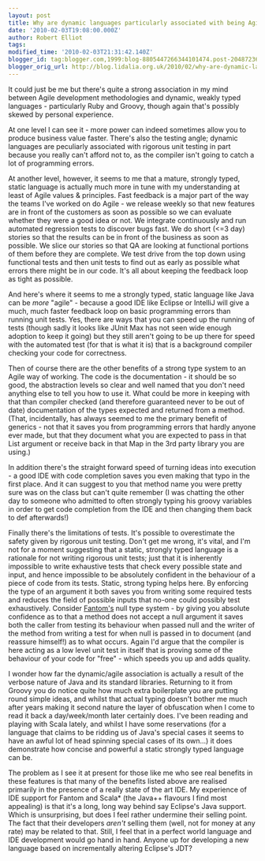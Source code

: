 ```yaml
---
layout: post
title: Why are dynamic languages particularly associated with being Agile?
date: '2010-02-03T19:08:00.000Z'
author: Robert Elliot
tags: 
modified_time: '2010-02-03T21:31:42.140Z'
blogger_id: tag:blogger.com,1999:blog-8805447266344101474.post-2048723666443699005
blogger_orig_url: http://blog.lidalia.org.uk/2010/02/why-are-dynamic-languages-particularly.html
---
```


It could just be me but there's quite a strong association in my mind between
Agile development methodologies and dynamic, weakly typed languages -
particularly Ruby and Groovy, though again that's possibly skewed by personal
experience.

At one level I can see it - more power can indeed sometimes allow you to produce
business value faster. There's also the testing angle; dynamic languages are
peculiarly associated with rigorous unit testing in part because you really
can't afford not to, as the compiler isn't going to catch a lot of programming
errors.

At another level, however, it seems to me that a mature, strongly typed, static
language is actually much more in tune with my understanding at least of Agile
values &amp; principles. Fast feedback is a major part of the way the teams
I've worked on do Agile - we release weekly so that new features are in front of
the customers as soon as possible so we can evaluate whether they were a good
idea or not. We integrate continuously and run automated regression tests to
discover bugs fast. We do short (<=3 day) stories so that the results can be in
front of the business as soon as possible. We slice our stories so that QA are
looking at functional portions of them before they are complete. We test drive
from the top down using functional tests and then unit tests to find out as
early as possible what errors there might be in our code. It's all about keeping
the feedback loop as tight as possible.

And here's where it seems to me a strongly typed, static language like Java can
be _more_ "agile" - because a good IDE like Eclipse or IntelliJ will give a
much, much faster feedback loop on basic programming errors than running unit
tests. Yes, there are ways that you can speed up the running of tests (though
sadly it looks like JUnit Max has not seen wide enough adoption to keep it
going) but they still aren't going to be up there for speed with the automated
test (for that is what it is) that is a background compiler checking your code
for correctness.

Then of course there are the other benefits of a strong type system to an Agile
way of working. The code is the documentation - it should be so good, the
abstraction levels so clear and well named that you don't need anything else to
tell you how to use it. What could be more in keeping with that than compiler
checked (and therefore guaranteed never to be out of date) documentation of the
types expected and returned from a method. (That, incidentally, has always 
seemed to me the primary benefit of generics - not that it saves you from
programming errors that hardly anyone ever made, but that they document what you
are expected to pass in that List argument or receive back in that Map in the
3rd party library you are using.)

In addition there's the straight forward speed of turning ideas into execution -
a good IDE with code completion saves you even making that typo in the first
place. And it can suggest to you that method name you were pretty sure was on
the class but can't quite remember (I was chatting the other day to someone who
admitted to often strongly typing his groovy variables in order to get code
completion from the IDE and then changing them back to def afterwards!)

Finally there's the limitations of tests. It's possible to overestimate the
safety given by rigorous unit testing. Don't get me wrong, it's vital, and I'm
not for a moment suggesting that a static, strongly typed language is a
rationale for not writing rigorous unit tests; just that it is inherently
impossible to write exhaustive tests that check every possible state and input,
and hence impossible to be absolutely confident in the behaviour of a piece of
code from its tests. Static, strong typing helps here. By enforcing the type of
an argument it both saves you from writing some required tests and reduces the
field of possible inputs that no-one could possibly test exhaustively. Consider
[Fantom's](http://fantom.org/) null type system - by giving you
absolute confidence as to that a method does not accept a null argument it saves
both the caller from testing its behaviour when passed null and the writer of
the method from writing a test for when null is passed in to document (and
reassure himself!) as to what occurs. Again I'd argue that the compiler is here
acting as a low level unit test in itself that is proving some of the behaviour 
of your code for "free" - which speeds you up and adds quality.

I wonder how far the dynamic/agile association is actually a result of the
verbose nature of Java and its standard libraries. Returning to it from Groovy
you do notice quite how much extra boilerplate you are putting round simple
ideas, and whilst that actual typing doesn't bother me much after years making
it second nature the layer of obfuscation when I come to read it back a
day/week/month later certainly does. I've been reading and playing with Scala
lately, and whilst I have some reservations (for a language that claims to be
ridding us of Java's special cases it seems to have an awful lot of head
spinning special cases of its own...) it does demonstrate how concise and
powerful a static strongly typed language can be.

The problem as I see it at present for those like me who see real benefits in
these features is that many of the benefits listed above are realised primarily
in the presence of a really state of the art IDE. My experience of IDE support
for Fantom and Scala* (the Java++ flavours I find most appealing) is that it's a
long, long way behind say Eclipse's Java support. Which is unsurprising, but
does I feel rather undermine their selling point. The fact that their developers
_aren't_ selling them (well, not for money at any rate) may be related to that.
Still, I feel that in a perfect world language and IDE development would go hand
in hand. Anyone up for developing a new language based on incrementally altering
Eclipse's JDT?
